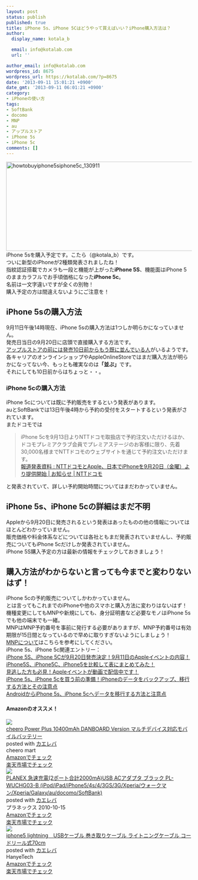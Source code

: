 ```yaml
---
layout: post
status: publish
published: true
title: iPhone 5s、iPhone 5Cはどうやって買えばいい？iPhone購入方法は？
author:
  display_name: kotala_b

  email: info@kotalab.com
  url: ''

author_email: info@kotalab.com
wordpress_id: 8675
wordpress_url: https://kotalab.com/?p=8675
date: '2013-09-11 15:01:21 +0900'
date_gmt: '2013-09-11 06:01:21 +0900'
category:
- iPhoneの使い方
tags:
- SoftBank
- docomo
- MNP
- au
- アップルストア
- iPhone 5s
- iPhone 5c
comments: []
---
```

<p><img src="https://kotalab.com/wp-content/uploads/howtobuyiphone5siphone5c_130911-546x242.png" alt="howtobuyiphone5siphone5c_130911" width="546" height="242" class="alignnone size-large wp-image-8676" /><br />
iPhone 5sを購入予定です。こたら（@kotala_b）です。<br />
ついに新型のiPhoneが2種類発表されましたね！<br />
指紋認証搭載でカメラも一段と機能が上がった<strong>iPhone 5S</strong>、機能面はiPhone 5のままカラフルでお手頃価格になった<strong>iPhone 5c</strong>。<br />
名前は一文字違いですが全くの別物！<br />
購入予定の方は間違えないようにご注意を！<br />
<!--more--></p>
<h2>iPhone 5sの購入方法</h2>
<p>9月11日午後14時現在、iPhone 5sの購入方法は1つしか明らかになっていません。<br />
発売日当日の9月20日に店頭で直接購入する方法です。<br />
<a href="http://news.livedoor.com/article/detail/8055459/" target="_blank">アップルストアの前には発売10日前からもう既に並んでいる人</a>がいるようです。<br />
各キャリアのオンラインショップやAppleOnlineStoreではまだ購入方法が明らかになってない今、もっとも確実なのは<strong>「並ぶ」</strong>です。<br />
それにしても10日前からはちょっと・・。</p>
<h3>iPhone 5cの購入方法</h3>
<p>iPhone 5cについては既に予約販売をするという発表があります。<br />
auとSoftBankでは13日午後4時から予約の受付をスタートするという発表がされています。<br />
またドコモでは</p>
<blockquote><p>iPhone 5cを9月13日よりNTTドコモ取扱店で予約注文いただけるほか、ドコモプレミアクラブ会員でプレミアステージのお客様に限り、先着30,000名様までNTTドコモのウェブサイトを通じて予約注文いただけます。<br />
<a href="http://www.nttdocomo.co.jp/info/news_release/2013/09/11_00.html" target="_blank">報道発表資料 : NTTドコモとApple、日本でiPhoneを9月20日（金曜）より提供開始 | お知らせ | NTTドコモ</a></p></blockquote>
<p>と発表されていて、詳しい予約開始時間についてはまだわかっていません。</p>
<h2>iPhone 5s、iPhone 5cの詳細はまだ不明</h2>
<p>Appleから9月20日に発売されるという発表はあったものの他の情報についてはほとんどわかっていません。<br />
販売価格や料金体系などについては各社ともまだ発表されていませんし、予約販売についてもiPhone 5cだけしか発表されていません。<br />
iPhone 5S購入予定の方は最新の情報をチェックしておきましょう！</p>
<h2>購入方法がわからないと言っても今までと変わりないはず！</h2>
<p>iPhone 5cの予約販売についてしかわかっていません。<br />
とは言ってもこれまでのiPhoneや他のスマホと購入方法に変わりはないはず！<br />
機種変更にしてもMNPや新規にしても、身分証明書など必要なモノはiPhone 5sでも他の端末でも一緒。<br />
MNPはMNP予約番号を事前に発行する必要がありますが、MNP予約番号は有効期限が15日間となっているので早めに取りすぎないようにしましょう！<br />
<a href="https://kotalab.com/mnp-todobetter" title="MNPの前後でやったこと、やっておいた方がいいこと" target="_blank">MNPについて</a>はこちらを参考にしてください。<br />
iPhone 5s、iPhone 5c関連エントリー：<br />
<a href="https://kotalab.com/apple-spevent" target="_blank">iPhone 5S、iPhone 5Cが9月20日発売決定！9月11日のAppleイベントの内容！</a><br />
<a href="https://kotalab.com/iphone5s-iphone5c-iphone5-compare" target="_blank">iPhone5S、iPhone5C、iPhone5を比較して表にまとめてみた！</a><br />
<a href="https://kotalab.com/apple-event-video" target="_blank">見逃した方も必見！Appleイベントが動画で配信中です！</a><br />
<a href="https://kotalab.com/iphone-backup" target="_blank">iPhone 5s、iPhone 5cを買う前の準備！iPhoneのデータをバックアップ、移行する方法とその注意点</a><br />
<a href="https://kotalab.com/from-android-to-iphone-5s-iphone-5c" target="_blank">AndroidからiPhone 5s、iPhone 5cへデータを移行する方法と注意点</a></p>
<h4 class="aam">Amazonのオススメ！</h4>
<div class="kaerebalink-box">
<div class="kaerebalink-image"><a href="http://www.amazon.co.jp/exec/obidos/ASIN/B00CY6P968/same-22/ref=nosim/" rel="nofollow" target="_blank"><img src="http://ecx.images-amazon.com/images/I/31KsxIFmn0L._SL160_.jpg" style="border: none;" /></a></div>
<div class="kaerebalink-info">
<div class="kaerebalink-name"><a href="http://www.amazon.co.jp/exec/obidos/ASIN/B00CY6P968/same-22/ref=nosim/" rel="nofollow" target="_blank">cheero Power Plus 10400mAh DANBOARD Version マルチデバイス対応モバイルバッテリー</a>
<div class="kaerebalink-powered-date">posted with <a href="http://kaereba.com" rel="nofollow" target="_blank">カエレバ</a></div>
</div>
<div class="kaerebalink-detail"> cheero mart     </div>
<div class="kaerebalink-link1">
<div class="shoplinkamazon"><a href="http://www.amazon.co.jp/gp/search?keywords=cheero%20Power%20Plus%2010400mAh%20DANBOARD%20Version&__mk_ja_JP=%83J%83%5E%83J%83i&tag=same-22" rel="nofollow" target="_blank" title="アマゾン" >Amazonでチェック</a></div>
<div class="shoplinkrakuten"><a href="http://c.af.moshimo.com/af/c/click?a_id=374939&p_id=54&pc_id=54&pl_id=616&s_v=b5Rz2P0601xu&url=http%3A%2F%2Fsearch.rakuten.co.jp%2Fsearch%2Fmall%2Fcheero%2520Power%2520Plus%252010400mAh%2520DANBOARD%2520Version%2F-%2Ff.1-p.1-s.1-sf.0-st.A-v.2%3Fx%3D0" rel="nofollow" target="_blank" title="楽天市場" >楽天市場でチェック</a></div>
</div>
</div>
<div class="booklink-footer"></div>
</div>
<div class="kaerebalink-box">
<div class="kaerebalink-image"><a href="http://www.amazon.co.jp/exec/obidos/ASIN/B0043BX040/same-22/ref=nosim/" rel="nofollow" target="_blank"><img src="http://ecx.images-amazon.com/images/I/316MSGmwC7L._SL160_.jpg" style="border: none;" /></a></div>
<div class="kaerebalink-info">
<div class="kaerebalink-name"><a href="http://www.amazon.co.jp/exec/obidos/ASIN/B0043BX040/same-22/ref=nosim/" rel="nofollow" target="_blank">PLANEX 急速充電(2ポート合計2000mA)USB ACアダプタ ブラック PL-WUCHG03-B (iPod/iPad/iPhone5/4s/4/3GS/3G/Xperia/ウォークマン/Xperia/Galaxy/au/docomo/SoftBank)</a>
<div class="kaerebalink-powered-date">posted with <a href="http://kaereba.com" rel="nofollow" target="_blank">カエレバ</a></div>
</div>
<div class="kaerebalink-detail"> プラネックス 2010-10-15    </div>
<div class="kaerebalink-link1">
<div class="shoplinkamazon"><a href="http://www.amazon.co.jp/gp/search?keywords=G%2F3GS%2F4&__mk_ja_JP=%83J%83%5E%83J%83i&tag=same-22" rel="nofollow" target="_blank" title="アマゾン" >Amazonでチェック</a></div>
<div class="shoplinkrakuten"><a href="http://c.af.moshimo.com/af/c/click?a_id=374939&p_id=54&pc_id=54&pl_id=616&s_v=b5Rz2P0601xu&url=http%3A%2F%2Fsearch.rakuten.co.jp%2Fsearch%2Fmall%2FG%252F3GS%252F4%2F-%2Ff.1-p.1-s.1-sf.0-st.A-v.2%3Fx%3D0" rel="nofollow" target="_blank" title="楽天市場" >楽天市場でチェック</a></div>
</div>
</div>
<div class="booklink-footer"></div>
</div>
<div class="kaerebalink-box">
<div class="kaerebalink-image"><a href="http://www.amazon.co.jp/exec/obidos/ASIN/B00AJFB51E/same-22/ref=nosim/" rel="nofollow" target="_blank"><img src="http://ecx.images-amazon.com/images/I/51l6YjrxJQL._SL160_.jpg" style="border: none;" /></a></div>
<div class="kaerebalink-info">
<div class="kaerebalink-name"><a href="http://www.amazon.co.jp/exec/obidos/ASIN/B00AJFB51E/same-22/ref=nosim/" rel="nofollow" target="_blank">iphone5 lightning　USBケーブル 巻き取りケーブル ライトニングケーブル コードリール式70cm</a>
<div class="kaerebalink-powered-date">posted with <a href="http://kaereba.com" rel="nofollow" target="_blank">カエレバ</a></div>
</div>
<div class="kaerebalink-detail"> HanyeTech     </div>
<div class="kaerebalink-link1">
<div class="shoplinkamazon"><a href="http://www.amazon.co.jp/gp/search?keywords=iphone5%20lightning%20USB%83P%81%5B%83u%83%8B%20%8A%AA%82%AB%8E%E6%82%E8%83P%81%5B%83u%83%8B%20%83%89%83C%83g%83j%83%93%83O&__mk_ja_JP=%83J%83%5E%83J%83i&tag=same-22" rel="nofollow" target="_blank" title="アマゾン" >Amazonでチェック</a></div>
<div class="shoplinkrakuten"><a href="http://c.af.moshimo.com/af/c/click?a_id=374939&p_id=54&pc_id=54&pl_id=616&s_v=b5Rz2P0601xu&url=http%3A%2F%2Fsearch.rakuten.co.jp%2Fsearch%2Fmall%2Fiphone5%2520lightning%2520USB%25E3%2582%25B1%25E3%2583%25BC%25E3%2583%2596%25E3%2583%25AB%2520%25E5%25B7%25BB%25E3%2581%258D%25E5%258F%2596%25E3%2582%258A%25E3%2582%25B1%25E3%2583%25BC%25E3%2583%2596%25E3%2583%25AB%2520%25E3%2583%25A9%25E3%2582%25A4%25E3%2583%2588%25E3%2583%258B%25E3%2583%25B3%25E3%2582%25B0%2F-%2Ff.1-p.1-s.1-sf.0-st.A-v.2%3Fx%3D0" rel="nofollow" target="_blank" title="楽天市場" >楽天市場でチェック</a></div>
</div>
</div>
<div class="booklink-footer"></div>
</div>

